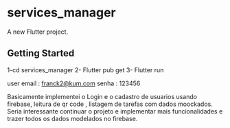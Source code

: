 # services_manager

A new Flutter project.

## Getting Started
1-cd services_manager
2- Flutter pub get 
3- Flutter run

user
email :  franck2@kum.com
senha : 123456


Basicamente implementei o Login e o cadastro de usuarios usando firebase, leitura de  qr code , listagem de tarefas com dados moockados. Seria interessante continuar o projeto e implementar mais funcionalidades e trazer todos os dados modelados no firebase. 